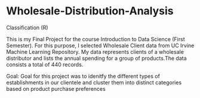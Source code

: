 # Wholesale-Distribution-Analysis
Classification (R)

This is my Final Project for the course Introduction to Data Science (First Semester).
For this purpose, I selected Wholesale Client data from UC Irvine Machine Learning Repository. My data represents clients of a wholesale distributor and lists the annual spending for a group of products.The data consists a total of 440 records.


Goal:
Goal for this project was to idenitfy the different types of establishments in our clientele and cluster them into distinct categories based on product purchase preferences

